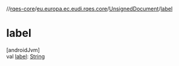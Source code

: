 //[rqes-core](../../../index.md)/[eu.europa.ec.eudi.rqes.core](../index.md)/[UnsignedDocument](index.md)/[label](label.md)

# label

[androidJvm]\
val [label](label.md): [String](https://kotlinlang.org/api/latest/jvm/stdlib/kotlin/-string/index.html)
